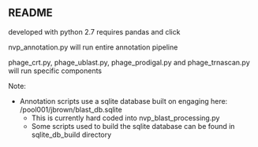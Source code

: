 ## README

developed with python 2.7
requires pandas and click

nvp_annotation.py will run entire annotation pipeline

phage_crt.py, phage_ublast.py, phage_prodigal.py and phage_trnascan.py will run specific components

Note:
* Annotation scripts use a sqlite database built on engaging here: /pool001/jbrown/blast_db.sqlite
  * This is currently hard coded into nvp_blast_processing.py
  * Some scripts used to build the sqlite database can be found in sqlite_db_build directory
